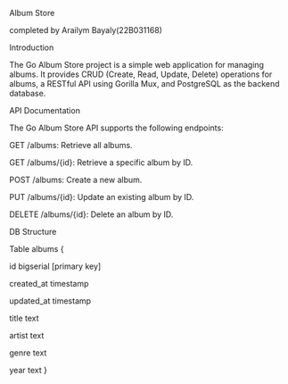 Album Store

completed by Arailym Bayaly(22B031168)

Introduction

The Go Album Store project is a simple web application for managing albums. It provides CRUD (Create, Read, Update, Delete) operations for albums, a RESTful API using Gorilla Mux, and PostgreSQL as the backend database.

API Documentation


The Go Album Store API supports the following endpoints:

GET /albums: Retrieve all albums.

GET /albums/{id}: Retrieve a specific album by ID.

POST /albums: Create a new album.

PUT /albums/{id}: Update an existing album by ID.

DELETE /albums/{id}: Delete an album by ID.


DB Structure


Table albums {
  
  id bigserial [primary key]
  
  created_at timestamp
  
  updated_at timestamp
  
  title text
  
  artist text
  
  genre text
  
  year text
}

